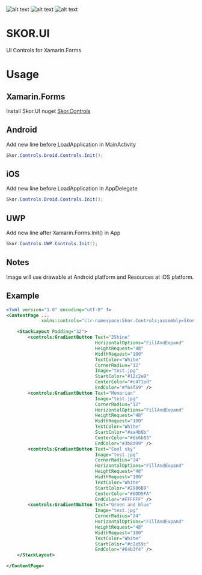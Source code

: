 ![alt text](https://github.com/skordesign/SKOR.UI/blob/master/Demo/Android.PNG "Android")
![alt text](https://github.com/skordesign/SKOR.UI/blob/master/Demo/iOS.PNG "iOS")
![alt text](https://github.com/skordesign/SKOR.UI/blob/master/Demo/Windows.PNG "Universal Windows Platform")
# SKOR.UI
UI Controls for Xamarin.Forms
# Usage
## Xamarin.Forms
Install Skor.UI nuget
[Skor.Controls](https://www.nuget.org/packages/Skor.Controls/)
## Android
Add new line before LoadApplication in MainActivity
```csharp
Skor.Controls.Droid.Controls.Init();
```
## iOS
Add new line before LoadApplication in AppDelegate
```csharp
Skor.Controls.Droid.Controls.Init();
```
## UWP
Add new line after Xamarin.Forms.Init() in App
```csharp
Skor.Controls.UWP.Controls.Init();
```
## Notes
Image will use drawable at Android platform and Resources at iOS platform.
## Example
```xml
<?xml version="1.0" encoding="utf-8" ?>
<ContentPage ...
             xmlns:controls="clr-namespace:Skor.Controls;assembly=Skor.Controls"...>

    <StackLayout Padding="32">
        <controls:GradientButton Text="JShine"
                                 HorizontalOptions="FillAndExpand"
                                 HeightRequest="48"
                                 WidthRequest="100"
                                 TextColor="White"
                                 CornerRadius="12"
                                 Image="test.jpg"
                                 StartColor="#12c2e9"
                                 CenterColor="#c471ed"
                                 EndColor="#f64f59" />
        <controls:GradientButton Text="Memarian"
                                 Image="test.jpg"
                                 CornerRadius="12"
                                 HorizontalOptions="FillAndExpand"
                                 HeightRequest="48"
                                 WidthRequest="100"
                                 TextColor="White"
                                 StartColor="#aa4b6b"
                                 CenterColor="#6b6b83"
                                 EndColor="#3b8d99" />
        <controls:GradientButton Text="Cool sky"
                                 Image="test.jpg"
                                 CornerRadius="24"
                                 HorizontalOptions="FillAndExpand"
                                 HeightRequest="48"
                                 WidthRequest="100"
                                 TextColor="White"
                                 StartColor="#2980B9"
                                 CenterColor="#6DD5FA"
                                 EndColor="#FFFFFF" />
        <controls:GradientButton Text="Green and blue"
                                 Image="test.jpg"
                                 CornerRadius="24"
                                 HorizontalOptions="FillAndExpand"
                                 HeightRequest="48"
                                 WidthRequest="100"
                                 TextColor="White"
                                 StartColor="#c2e59c"
                                 EndColor="#64b3f4" />
    </StackLayout>

</ContentPage>

```
